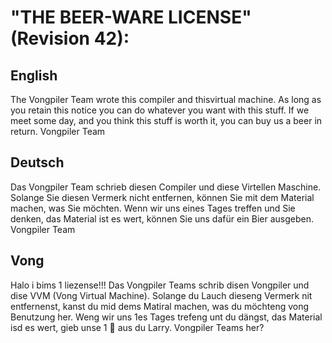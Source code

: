 # "THE BEER-WARE LICENSE" (Revision 42):

## English
The Vongpiler Team wrote this compiler and thisvirtual machine. As long as you retain this notice you
can do whatever you want with this stuff. If we meet some day, and you think
this stuff is worth it, you can buy us a beer in return. Vongpiler Team

## Deutsch
Das Vongpiler Team schrieb diesen Compiler und diese Virtellen Maschine. Solange Sie diesen Vermerk nicht entfernen, können
Sie mit dem Material machen, was Sie möchten. Wenn wir uns eines Tages treffen und Sie
denken, das Material ist es wert, können Sie uns dafür ein Bier ausgeben. Vongpiler Team

## Vong
Halo i bims 1 liezense!!!
Das Vongpiler Teams schrib disen Vongpiler und dise VVM (Vong Virtual Machine). Solange du Lauch dieseng Vermerk nit entfernenst, kanst
du mid dems Matiral machen, was du möchteng vong Benutzung her. Weng wir uns 1es Tages trefeng unt du
dängst, das Material isd es wert, gieb unse 1 🍺 aus du Larry. Vongpiler Teams her?
